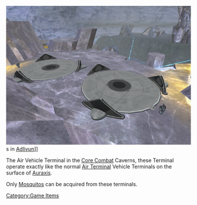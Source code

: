 ![](images/AncientAirTerm.jpg "fig:AncientAirTerm.jpg")s in
[Adlivun](Adlivun "wikilink")\]\]

The Air Vehicle Terminal in the [Core Combat](Core_Combat "wikilink")
Caverns, these Terminal operate exactly like the normal [Air
Terminal](Air_Terminal "wikilink") Vehicle Terminals on the surface of
[Auraxis](Auraxis "wikilink").

Only [Mosquitos](Mosquito "wikilink") can be acquired from these
terminals.

[Category:Game Items](Category:Game_Items "wikilink")
